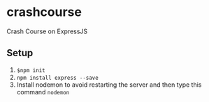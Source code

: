 # crashcourse
Crash Course on ExpressJS

## Setup
1. ```$npm init```
2. ```npm install express --save```
3. Install nodemon to avoid restarting the server and then type this command ```nodemon``` 


